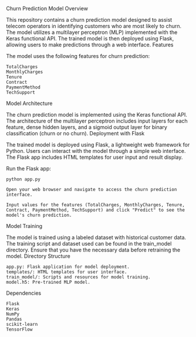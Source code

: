Churn Prediction Model
Overview

This repository contains a churn prediction model designed to assist telecom operators in identifying customers who are most likely to churn. The model utilizes a multilayer perceptron (MLP) implemented with the Keras functional API. The trained model is then deployed using Flask, allowing users to make predictions through a web interface.
Features

The model uses the following features for churn prediction:

    TotalCharges
    MonthlyCharges
    Tenure
    Contract
    PaymentMethod
    TechSupport

Model Architecture

The churn prediction model is implemented using the Keras functional API. The architecture of the multilayer perceptron includes input layers for each feature, dense hidden layers, and a sigmoid output layer for binary classification (churn or no churn).
Deployment with Flask

The trained model is deployed using Flask, a lightweight web framework for Python. Users can interact with the model through a simple web interface. The Flask app includes HTML templates for user input and result display.


Run the Flask app:



    python app.py

    Open your web browser and navigate to access the churn prediction interface.

    Input values for the features (TotalCharges, MonthlyCharges, Tenure, Contract, PaymentMethod, TechSupport) and click "Predict" to see the model's churn prediction.

Model Training

The model is trained using a labeled dataset with historical customer data. The training script and dataset used can be found in the train_model directory. Ensure that you have the necessary data before retraining the model.
Directory Structure

    app.py: Flask application for model deployment.
    templates/: HTML templates for user interface.
    train_model/: Scripts and resources for model training.
    model.h5: Pre-trained MLP model.

Dependencies

    Flask
    Keras
    NumPy
    Pandas
    scikit-learn
    TensorFlow


